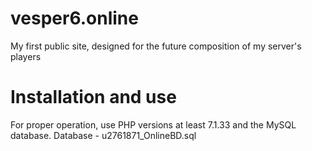 # vesper6.online
My first public site, designed for the future composition of my server's players

# Installation and use
For proper operation, use PHP versions at least 7.1.33 and the MySQL database.
Database - u2761871_OnlineBD.sql
